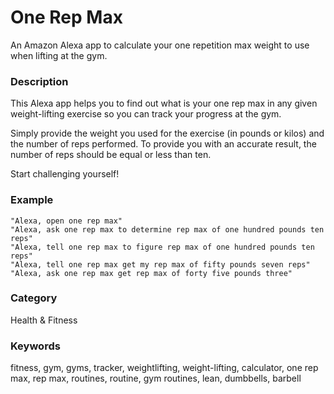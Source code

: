 # One Rep Max
An Amazon Alexa app to calculate your one repetition max weight to use when lifting at the gym.

### Description
This Alexa app helps you to find out what is your one rep max in any given weight-lifting exercise so you can track your progress at the gym.

Simply provide the weight you used for the exercise (in pounds or kilos) and the number of reps performed. To provide you with an accurate result, the number of reps should be equal or less than ten.

Start challenging yourself!

### Example
```
"Alexa, open one rep max"
"Alexa, ask one rep max to determine rep max of one hundred pounds ten reps"
"Alexa, tell one rep max to figure rep max of one hundred pounds ten reps"
"Alexa, tell one rep max get my rep max of fifty pounds seven reps"
"Alexa, ask one rep max get rep max of forty five pounds three"
 ```

### Category
Health & Fitness

### Keywords
fitness, gym, gyms, tracker, weightlifting, weight-lifting, calculator, one rep max, rep max, routines, routine, gym routines, lean, dumbbells, barbell